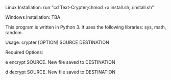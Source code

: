 Linux Installation: run "cd Text-Crypter;chmod +x install.sh;./install.sh"
  
Windows Installation: TBA

This program is written in Python 3. It uses the following libraries: sys, math, random.

Usage: crypter [OPTION] SOURCE DESTINATION

Required Options:

  e   encrypt SOURCE. New file saved to DESTINATION
  
  d   decrypt SOURCE. New file saved to DESTINATION

